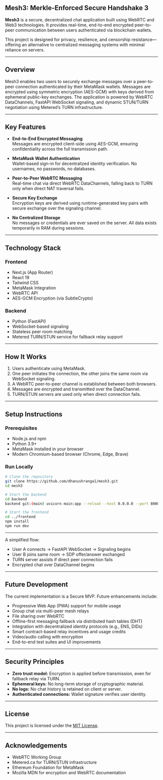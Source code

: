 
## Mesh3: Merkle-Enforced Secure Handshake 3


**Mesh3** is a secure, decentralized chat application built using WebRTC and Web3 technologies. It provides real-time, end-to-end encrypted peer-to-peer communication between users authenticated via blockchain wallets.

This project is designed for privacy, resilience, and censorship resistance—offering an alternative to centralized messaging systems with minimal reliance on servers.

---

## Overview

Mesh3 enables two users to securely exchange messages over a peer-to-peer connection authenticated by their MetaMask wallets. Messages are encrypted using symmetric encryption (AES-GCM) with keys derived from ephemeral public-key exchanges. The application is powered by WebRTC DataChannels, FastAPI WebSocket signaling, and dynamic STUN/TURN negotiation using Metered’s TURN infrastructure.

---

## Key Features

- **End-to-End Encrypted Messaging**  
  Messages are encrypted client-side using AES-GCM, ensuring confidentiality across the full transmission path.

- **MetaMask Wallet Authentication**  
  Wallet-based sign-in for decentralized identity verification. No usernames, no passwords, no databases.

- **Peer-to-Peer WebRTC Messaging**  
  Real-time chat via direct WebRTC DataChannels, falling back to TURN only when direct NAT traversal fails.

- **Secure Key Exchange**  
  Encryption keys are derived using runtime-generated key pairs with secure exchange over the signaling channel.

- **No Centralized Storage**  
  No messages or credentials are ever saved on the server. All data exists temporarily in RAM during sessions.

---

## Technology Stack

### Frontend

- Next.js (App Router)
- React 19
- Tailwind CSS
- MetaMask Integration
- WebRTC API
- AES-GCM Encryption (via SubtleCrypto)

### Backend

- Python (FastAPI)
- WebSocket-based signaling
- Stateless peer room matching
- Metered TURN/STUN service for fallback relay support

---

## How It Works

1. Users authenticate using MetaMask.
2. One peer initiates the connection, the other joins the same room via WebSocket signaling.
3. A WebRTC peer-to-peer channel is established between both browsers.
4. Messages are encrypted and transmitted over the DataChannel.
5. TURN/STUN servers are used only when direct connection fails.

---

## Setup Instructions

### Prerequisites

- Node.js and npm
- Python 3.9+
- MetaMask installed in your browser
- Modern Chromium-based browser (Chrome, Edge, Brave)

### Run Locally

```bash
# Clone the repository
git clone https://github.com/dhanushranga1/mesh3.git
cd mesh3

# Start the backend
cd backend
backend git:(main) uvicorn main:app --reload --host 0.0.0.0 --port 8000

# Start the frontend
cd ../frontend
npm install
npm run dev
```

---



A simplified flow:

- User A connects → FastAPI WebSocket → Signaling begins
- User B joins same room → SDP offer/answer exchanged
- TURN server assists if direct peer connection fails
- Encrypted chat over DataChannel begins

---

## Future Development

The current implementation is a Secure MVP. Future enhancements include:

- Progressive Web App (PWA) support for mobile usage
- Group chat via multi-peer mesh relays
- File sharing over WebRTC
- Offline-first messaging fallback via distributed hash tables (DHT)
- Integration with decentralized identity protocols (e.g., ENS, DIDs)
- Smart contract-based relay incentives and usage credits
- Video/audio calling with encryption
- End-to-end test suites and UI improvements

---

## Security Principles

- **Zero trust model:** Encryption is applied before transmission, even for fallback relay via TURN.
- **Ephemeral keys:** No long-term storage of cryptographic material.
- **No logs:** No chat history is retained on client or server.
- **Authenticated connections:** Wallet signature verifies user identity.

---

## License

This project is licensed under the [MIT License](LICENSE).

---

## Acknowledgements

- WebRTC Working Group
- Metered.ca for TURN/STUN infrastructure
- Ethereum Foundation for MetaMask
- Mozilla MDN for encryption and WebRTC documentation
